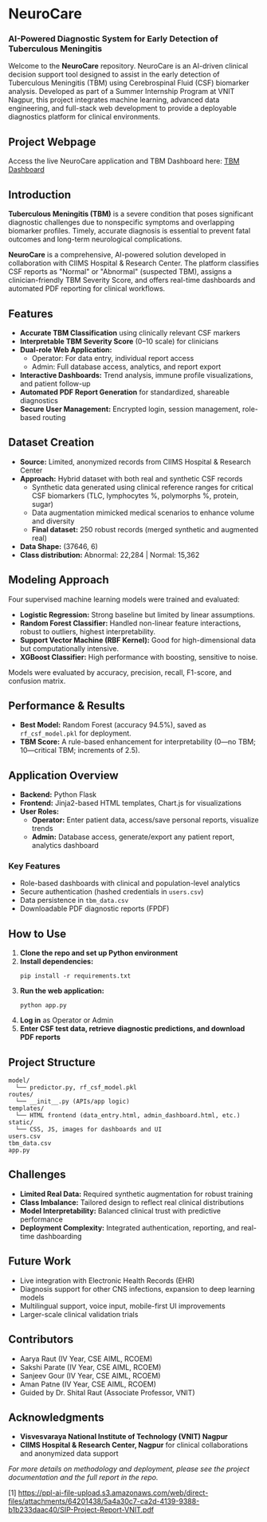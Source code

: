 # NeuroCare
### AI-Powered Diagnostic System for Early Detection of Tuberculous Meningitis

Welcome to the **NeuroCare** repository. NeuroCare is an AI-driven clinical decision support tool designed to assist in the early detection of Tuberculous Meningitis (TBM) using Cerebrospinal Fluid (CSF) biomarker analysis. Developed as part of a Summer Internship Program at VNIT Nagpur, this project integrates machine learning, advanced data engineering, and full-stack web development to provide a deployable diagnostics platform for clinical environments.

## Project Webpage
Access the live NeuroCare application and TBM Dashboard here: [TBM Dashboard](http://127.0.0.1:5000/home)

## Introduction

**Tuberculous Meningitis (TBM)** is a severe condition that poses significant diagnostic challenges due to nonspecific symptoms and overlapping biomarker profiles. Timely, accurate diagnosis is essential to prevent fatal outcomes and long-term neurological complications.

**NeuroCare** is a comprehensive, AI-powered solution developed in collaboration with CIIMS Hospital & Research Center. The platform classifies CSF reports as "Normal" or "Abnormal" (suspected TBM), assigns a clinician-friendly TBM Severity Score, and offers real-time dashboards and automated PDF reporting for clinical workflows.

## Features

- **Accurate TBM Classification** using clinically relevant CSF markers
- **Interpretable TBM Severity Score** (0–10 scale) for clinicians
- **Dual-role Web Application:** 
  - Operator: For data entry, individual report access
  - Admin: Full database access, analytics, and report export
- **Interactive Dashboards:** Trend analysis, immune profile visualizations, and patient follow-up
- **Automated PDF Report Generation** for standardized, shareable diagnostics
- **Secure User Management:** Encrypted login, session management, role-based routing

## Dataset Creation

- **Source:** Limited, anonymized records from CIIMS Hospital & Research Center
- **Approach:** Hybrid dataset with both real and synthetic CSF records
  - Synthetic data generated using clinical reference ranges for critical CSF biomarkers (TLC, lymphocytes %, polymorphs %, protein, sugar)
  - Data augmentation mimicked medical scenarios to enhance volume and diversity
  - **Final dataset:** 250 robust records (merged synthetic and augmented real)
- **Data Shape:** (37646, 6)
- **Class distribution:** Abnormal: 22,284 | Normal: 15,362

## Modeling Approach

Four supervised machine learning models were trained and evaluated:
- **Logistic Regression:** Strong baseline but limited by linear assumptions.
- **Random Forest Classifier:** Handled non-linear feature interactions, robust to outliers, highest interpretability.
- **Support Vector Machine (RBF Kernel):** Good for high-dimensional data but computationally intensive.
- **XGBoost Classifier:** High performance with boosting, sensitive to noise.

Models were evaluated by accuracy, precision, recall, F1-score, and confusion matrix.

## Performance & Results

- **Best Model:** Random Forest (accuracy 94.5%), saved as `rf_csf_model.pkl` for deployment.
- **TBM Score:** A rule-based enhancement for interpretability (0—no TBM; 10—critical TBM; increments of 2.5).

## Application Overview

- **Backend:** Python Flask
- **Frontend:** Jinja2-based HTML templates, Chart.js for visualizations
- **User Roles:** 
  - **Operator:** Enter patient data, access/save personal reports, visualize trends
  - **Admin:** Database access, generate/export any patient report, analytics dashboard

### Key Features

- Role-based dashboards with clinical and population-level analytics
- Secure authentication (hashed credentials in `users.csv`)
- Data persistence in `tbm_data.csv`
- Downloadable PDF diagnostic reports (FPDF)

## How to Use

1. **Clone the repo and set up Python environment**
2. **Install dependencies:**  
   ```
   pip install -r requirements.txt
   ```
3. **Run the web application:**  
   ```
   python app.py
   ```
4. **Log in** as Operator or Admin
5. **Enter CSF test data, retrieve diagnostic predictions, and download PDF reports**

## Project Structure

```
model/
  └── predictor.py, rf_csf_model.pkl
routes/
  └── __init__.py (APIs/app logic)
templates/
  └── HTML frontend (data_entry.html, admin_dashboard.html, etc.)
static/
  └── CSS, JS, images for dashboards and UI
users.csv
tbm_data.csv
app.py
```

## Challenges

- **Limited Real Data:** Required synthetic augmentation for robust training
- **Class Imbalance:** Tailored design to reflect real clinical distributions
- **Model Interpretability:** Balanced clinical trust with predictive performance
- **Deployment Complexity:** Integrated authentication, reporting, and real-time dashboarding

## Future Work

- Live integration with Electronic Health Records (EHR)
- Diagnosis support for other CNS infections, expansion to deep learning models
- Multilingual support, voice input, mobile-first UI improvements
- Larger-scale clinical validation trials

## Contributors

- Aarya Raut (IV Year, CSE AIML, RCOEM)
- Sakshi Parate (IV Year, CSE AIML, RCOEM)
- Sanjeev Gour (IV Year, CSE AIML, RCOEM)
- Aman Patne (IV Year, CSE AIML, RCOEM)
- Guided by Dr. Shital Raut (Associate Professor, VNIT)

## Acknowledgments

- **Visvesvaraya National Institute of Technology (VNIT) Nagpur**
- **CIIMS Hospital & Research Center, Nagpur** for clinical collaborations and anonymized data support

*For more details on methodology and deployment, please see the project documentation and the full report in the repo.*

[1] https://ppl-ai-file-upload.s3.amazonaws.com/web/direct-files/attachments/64201438/5a4a30c7-ca2d-4139-9388-b1b233daac40/SIP-Project-Report-VNIT.pdf
